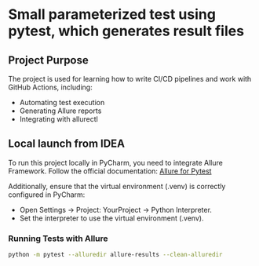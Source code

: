 
# Small parameterized test using pytest, which generates result files 

## Project Purpose

The project is used for learning how to write CI/CD pipelines and work with GitHub Actions, including:

* Automating test execution
* Generating Allure reports
* Integrating with allurectl

## Local launch from IDEA

To run this project locally in PyCharm, you need to integrate Allure Framework.
Follow the official documentation: [Allure for Pytest](https://allurereport.org/docs/pytest/)

Additionally, ensure that the virtual environment (.venv) is correctly configured in PyCharm:

* Open Settings → Project: YourProject → Python Interpreter.
* Set the interpreter to use the virtual environment (.venv).

### Running Tests with Allure
```bash
python -m pytest --alluredir allure-results --clean-alluredir
```

